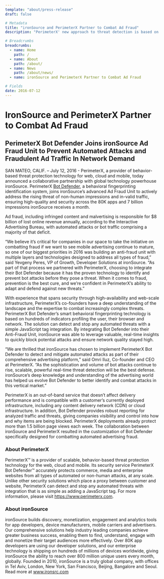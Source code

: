 ```yaml
---
template: "about/press-release"
draft: false

# Metadata
title: "ironSource and PerimeterX Partner to Combat Ad Fraud"
description: "PerimeterX' new approach to threat detection is based on dynamic behavior fingerprints and hundreds of indicators profiling the user, their browser and network, instead of using historical signatures"

# Breadcrumbs
breadcrumbs:
  - name: Home
    path: /
  - name: About
    path: /about/
  - name: News
    path: /about/news/
  - name: ironSource and PerimeterX Partner to Combat Ad Fraud

# Fields
date: 2016-07-12
---
```


# IronSource and PerimeterX Partner to Combat Ad Fraud

## PerimeterX Bot Defender Joins ironSource Ad Fraud Unit to Prevent Automated Attacks and Fraudulent Ad Traffic In Network Demand

SAN MATEO, CALIF. – July 12, 2016 - PerimeterX, a provider of behavior-based threat protection technology for web, cloud and mobile, today announced a collaborative partnership with global technology powerhouse ironSource. PerimeterX [Bot Defender](/products/bot-defender/bot-defender/), a behavioral fingerprinting identification system, joins ironSource’s advanced Ad Fraud Unit to actively address the rising threat of non-human impressions and in-valid traffic, ensuring high-quality and security across the 80K apps and 7 billion impressions ironSource receives a month.

Ad fraud, including infringed content and malvertising is responsible for \$8 billion of lost online revenue annually, according to the Interactive Advertising Bureau, with automated attacks or bot traffic comprising a majority of that deficit.

“We believe it’s critical for companies in our space to take the initiative on combatting fraud if we want to see mobile advertising continue to mature, so one of our biggest priorities in 2016 was building an anti-fraud unit with multiple layers and technologies designed to address all types of fraud,” said Yevgeny Peres, VP of Growth, Developer Solutions at ironSource. “As part of that process we partnered with PerimeterX, choosing to integrate their Bot Defender because it has the proven technology to identify and prevent bot attacks before they pose a threat. When it comes to fraud, prevention is the best cure, and we’re confident in PerimeterX’s ability to adapt and defend against new threats.”

With experience that spans security through high-availability and web-scale infrastructure, PerimeterX’s co-founders have a deep understanding of the landscape and the expertise to combat increasingly complex threats. PerimeterX Bot Defender’s smart behavioral fingerprinting technology is based on hundreds of indicators profiling the user, their browser and network. The solution can detect and stop any automated threats with a simple JavaScript tag integration. By integrating Bot Defender into their Anti-Fraud Unit, ironSource was able to leverage valuable, real-time insights to quickly block potential attacks and ensure network quality stayed high.

“We are thrilled that ironSource has chosen to implement PerimeterX Bot Defender to detect and mitigate automated attacks as part of their comprehensive advertising platform,” said Omri Iluz, Co-founder and CEO at PerimeterX. “As the sophistication and volume of bot attacks continue to rise, scalable, powerful real-time threat detection will be the best defense. ironSource’s deep knowledge and understanding of the advertising world has helped us evolve Bot Defender to better identify and combat attacks in this vertical market.”

PerimeterX is an out-of-band service that doesn’t affect delivery performance and is compatible with a customer’s currently deployed infrastructure, including any content delivery network (CDN) or cloud infrastructure. In addition, Bot Defender provides robust reporting for analyzed traffic and threats, giving companies visibility and control into how and why items are being blocked. PerimeterX deployments already protect more than 1.5 billion page views each week. The collaboration between ironSource and PerimeterX resulted in the customization of Bot Defender specifically designed for combatting automated advertising fraud.

### About PerimeterX

PerimeterX™ is a provider of scalable, behavior-based threat protection technology for the web, cloud and mobile. Its security service PerimeterX Bot Defender™ accurately protects commerce, media and enterprise websites from all types of automated or non-human attacks, at any scale. Unlike other security solutions which place a proxy between customer and website, PerimeterX can detect and stop any automated threats with integration that is as simple as adding a JavaScript tag. For more information, please visit https://www.perimeterx.com.

### About ironSource

ironSource builds discovery, monetization, engagement and analytics tools for app developers, device manufacturers, mobile carriers and advertisers. Our comprehensive solutions help industry leading companies achieve greater business success, enabling them to find, understand, engage with and monetize their target audiences more effectively. Over 80K app developers are using our developer solutions, and our enterprise technology is shipping on hundreds of millions of devices worldwide, giving ironSource the ability to reach over 800 million unique users every month, globally. Founded in 2010, ironSource is a truly global company, with offices in Tel Aviv, London, New York, San Francisco, Beijing, Bangalore and Seoul. Read more at www.ironsrc.com
